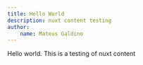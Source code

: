 ```yaml
---
title: Hello World
description: nuxt content testing
author: 
    name: Mateus Galdino
---
```


Hello world. This is a testing of nuxt content
